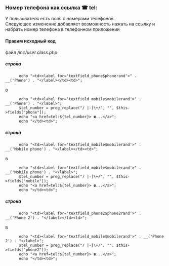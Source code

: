 ### Номер телефона как ссылка ☎ tel:  
У пользователя есть поля с номерами телефонов.  
Следующее изменение добавляет возможность нажать на ссылку и набрать номер телефона в телефонном приложении   

#### Правим исходный код  
файл *<glpi>/inc/user.class.php*  
##### строка  
```
      echo "<td><label for='textfield_phone$phonerand'>" .  __('Phone') . "</label></td><td>";
```
в  
```
      echo "<td><label for='textfield_mobile$mobilerand'>" . __('Phone') . "</label>";
      $tel_number = preg_replace("/ |-|\+/", "", $this->fields["phone"]);
      echo "<a href=tel:${tel_number}> ☎...</a>";
      echo "</td><td>";
```

##### строка  
```
      echo "<td><label for='textfield_mobile$mobilerand'>" . __('Mobile phone') . "</label></td><td>";
```
в  
```
      echo "<td><label for='textfield_mobile$mobilerand'>" . __('Mobile phone') . "</label>";
      $tel_number = preg_replace("/ |-|\+/", "", $this->fields["mobile"]);
      echo "<a href=tel:${tel_number}> ☎...</a>";
      echo "</td><td>";
```

##### строка  
```
      echo "<td><label for='textfield_phone2$phone2rand'>" .  __('Phone 2') . "</label></td><td>";
```
в  
```
      echo "<td><label for='textfield_mobile$mobilerand'>" . __('Phone 2') . "</label>";
      $tel_number = preg_replace("/ |-|\+/", "", $this->fields["phone2"]);
      echo "<a href=tel:${tel_number}> ☎...</a>";
      echo "</td><td>";
```

